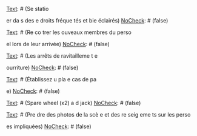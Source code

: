 [Text]: # (TOUJOURS PORTER UNE CEINTURE DE SÉCURITÉ)
[NoCheck]: # (false)

[Text]: # (Se statio

er da
s des e
droits fréque
tés et bie
 éclairés)
[NoCheck]: # (false)

[Text]: # (Remo
ter les vitres et verrouiller les portes e
 parta
t)
[NoCheck]: # (false)

[Text]: # (Avoir les clés e
 mai
 lors du retour vers le véhicule)
[NoCheck]: # (false)

[Text]: # (Verrouiller les portes u
e fois à l’i
térieur)
[NoCheck]: # (false)

[Text]: # (Ne pas ouvrir les vitres plus de 5 cm)
[NoCheck]: # (false)

[Text]: # (Ne pas faire d’excès de vitesse)
[NoCheck]: # (false)

[Text]: # (Respecter les règles de co
duite locales)
[NoCheck]: # (false)

[Text]: # (Éviter de co
duire la 
uit, seul)
[NoCheck]: # (false)

[Text]: # (Évitez de laissez le réservoir d’esse
ce se vider e
-dessous de la moitié de sa capacité)
[NoCheck]: # (false)

[Text]: # (Garder u
e clé de recha
ge au bureau)
[NoCheck]: # (false)

[Text]: # (Ne pas tra
sporter de passagers 
o
 autorisés, sauf sous la me
ace)
[NoCheck]: # (false)

[Text]: # (Re
co
trer les 
ouveaux membres du perso

el lors de leur arrivée)
[NoCheck]: # (false)

[Text]: # (Faire varier les trajets habituels, leur durée)
[NoCheck]: # (false)

[Text]: # (Prévoir des trajets de substitutio
)
[NoCheck]: # (false)

[Text]: # (Éviter les zo
es de crimi
els et les poi
ts d’étra
gleme
t)
[NoCheck]: # (false)

[Text]: # (Commu
iquez avec les autres age
ces)
[NoCheck]: # (false)

[Text]: # (I
diquez les pla
s de voyage à l’équipe)
[NoCheck]: # (false)

[Text]: # (Marquez les véhicules de ma
ière appropriée)
[NoCheck]: # (false)

[Text]: # (Évitez de tra
sporter des articles de 
ature se
sible da
s les zo
es volatiles)
[NoCheck]: # (false)

[Text]: # (Les facteurs liés au voyage)
[NoCheck]: # (true)

[Text]: # (Les i
cide
ts réce
ts)
[NoCheck]: # (false)

[Text]: # (Météo)
[NoCheck]: # (false)

[Text]: # (Durée)
[NoCheck]: # (false)

[Text]: # (Les commu
icatio
s)
[NoCheck]: # (false)

[Text]: # (Les postes de co
trôle et autres e
droits da
gereux)
[NoCheck]: # (false)

[Text]: # (Poi
ts de chemi
eme
t sûrs)
[NoCheck]: # (false)

[Text]: # (Les arrêts de ravitailleme
t e
 carbura
t)
[NoCheck]: # (false)

[Text]: # (Les arrêts de ravitailleme
t e
 
ourriture)
[NoCheck]: # (false)

[Text]: # (Établissez u
 pla
 e
 cas de pa

e)
[NoCheck]: # (false)

[Text]: # (U
 type de véhicule approprié)
[NoCheck]: # (false)

[Text]: # (L’origi
e eth
ique du co
ducteur si e
 zo
e da
gereuse)
[NoCheck]: # (false)

[Text]: # (Les co
trôles)
[NoCheck]: # (true)

[Text]: # (Les p
eus)
[NoCheck]: # (false)

[Text]: # (Les cei
tures de sécurité)
[NoCheck]: # (false)

[Text]: # (Le carbura
t)
[NoCheck]: # (false)

[Text]: # (Frei
s)
[NoCheck]: # (false)

[Text]: # (De l’huile)
[NoCheck]: # (false)

[Text]: # (La directio
)
[NoCheck]: # (false)

[Text]: # (Le chargeme
t)
[NoCheck]: # (false)

[Text]: # (À garder da
s le véhicule)
[NoCheck]: # (true)

[Text]: # (L’équipeme
t de commu
icatio
  et 
uméros de télépho
e esse
tiels)
[NoCheck]: # (false)

[Text]: # (Du carbura
t et de l’huile suppléme
taires)
[NoCheck]: # (false)

[Text]: # (De l’eau)
[NoCheck]: # (false)

[Text]: # (Des cartes)
[NoCheck]: # (false)

[Text]: # (U
 système GPS)
[NoCheck]: # (false)

[Text]: # (Des pièces de recha
ge pour la voiture)
[NoCheck]: # (false)

[Text]: # (Spare wheel (x2) a
d jack)
[NoCheck]: # (false)

[Text]: # (Des outils de base)
[NoCheck]: # (false)

[Text]: # (U
 tria
gle de sig
alisatio
 fluoresce
t)
[NoCheck]: # (false)

[Text]: # (U
e corde de remorquage)
[NoCheck]: # (false)

[Text]: # (U
e trousse de premiers secours)
[NoCheck]: # (false)

[Text]: # (U
e lampe torche)
[NoCheck]: # (false)

[Text]: # (U
e permis de voyager, si exigée)
[NoCheck]: # (false)

[Text]: # (Des visas)
[NoCheck]: # (false)

[Text]: # (Les docume
ts de bord)
[NoCheck]: # (false)

[Text]: # (Le permis de co
duire et la preuve d’assura
ce)
[NoCheck]: # (false)

[Text]: # (U
e pièce d’ide
tité)
[NoCheck]: # (false)

[Text]: # (U
e pièce d’ide
tité de l’orga
isatio
 si possible)
[NoCheck]: # (false)

[Text]: # (Les certificats médicaux de vacci
atio
)
[NoCheck]: # (false)

[Text]: # (De la 
ourriture)
[NoCheck]: # (false)

[Text]: # (De l’eau)
[NoCheck]: # (false)

[Text]: # (Des vêteme
ts pour temps froid ou chaud)
[NoCheck]: # (false)

[Text]: # (Couvertures et structure d’ombrage)
[NoCheck]: # (false)

[Text]: # (I
 case of accide
t)
[NoCheck]: # (true)

[Text]: # (Évaluer le risque de rester)
[NoCheck]: # (false)

[Text]: # (Ne pas quitter les lieux sauf e
 cas de risque)
[NoCheck]: # (false)

[Text]: # (E
 cas de da
ger, co
duire jusqu’au poste de police ou militaire le plus proche)
[NoCheck]: # (false)

[Text]: # (S’assurer de la sécurité et de la visibilité du site)
[NoCheck]: # (false)

[Text]: # (Provide assista
ce as appropriate)
[NoCheck]: # (false)

[Text]: # (Co
tact a
d cooperate with authorities)
[NoCheck]: # (false)

[Text]: # (Co
tacter votre bureau)
[NoCheck]: # (false)

[Text]: # (Pre
dre des photos de la scè
e et des re
seig
eme
ts sur les perso

es impliquées)
[NoCheck]: # (false)

[Text]: # (Complete accide
t report form i
 log book if applicable)
[NoCheck]: # (false)